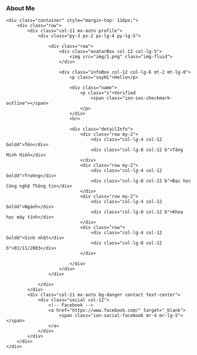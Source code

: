 <!DOCTYPE html>
<html lang="en">

<head>
	<meta charset="UTF-8">
	<title>Lmint</title>
	<meta name="viewport" content="width=device-width, initial-scale=1">
	<link rel="stylesheet" href="sheet/bootstrap.css">
	<link rel="stylesheet" href="sheet/ionicons.min.css">
	<link rel="stylesheet" href="sheet/mine.css">
	<link href="https://fonts.googleapis.com/css?family=Open+Sans:300,700" rel="stylesheet">
	<script src="javascript/myscript.js"></script>
</head>

<body>
	<div class="menu">
		<div class="container">
			<div class="row">
				<div class="col-12 text-center">
					<h3 class="py-3">About <span>Me</span></h3>
				</div>
			</div>
		</div>
	</div>

	<div class="container" style="margin-top: 116px;">
		<div class="row">
			<div class="col-11 mx-auto profile">
				<div class="py-3 px-2 px-lg-4 py-lg-5">

					<div class="row">
						<div class="avatarBox col-12 col-lg-5">
							<img src="img/1.png" class="img-fluid">
						</div>

						<div class="infoBox col-12 col-lg-6 mt-2 mt-lg-0">
							<p class="sayHi">Hello</p>

							<div class="name">
								<p class="s">Verified
									<span class="ion-ios-checkmark-outline"></span>
								</p>
							</div>
							<hr>

							<div class="detailInfo">
								<div class="row my-2">
									<div class="col-lg-4 col-12 boldd">Tên</div>
									<div class="col-lg-8 col-12 b">Tăng Minh Hiển</div>
								</div>
								<div class="row my-2">
									<div class="col-lg-4 col-12 boldd">Trường</div>
									<div class="col-lg-8 col-12 b">Đại học Công nghệ Thông tin</div>
								</div>
								<div class="row my-2">
									<div class="col-lg-4 col-12 boldd">Ngành</div>
									<div class="col-lg-8 col-12 b">Khoa học máy tính</div>
								</div>
								<div class="row">
									<div class="col-lg-4 col-12 boldd">Sinh nhật</div>
									<div class="col-lg-8 col-12 b">01/11/2003</div>
								</div>

							</div>
						</div>
					</div>

				</div>
			</div>
			<div class="col-11 mx-auto bg-danger contact text-center">
				<div class="social col-12">
					<!-- Facebook -->
					<a href="https://www.facebook.com/" target="_blank">
						<span class="ion-social-facebook mr-4 mr-lg-5"></span>
					</a>
				</div>
			</div>
		</div>
	</div>

</body>
<footer>
	<div class="container-fluid mt-2">
		<div class="row">
			<div class="col-11 text-right">
				<p class="license mr-lg-4 mr-0">
					<a href="https://anonyviet.com"></a>
				</p>
			</div>
		</div>
	</div>
</footer>

</html>
